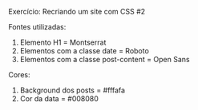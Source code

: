 Exercício: Recriando um site com CSS #2

Fontes utilizadas:
1. Elemento H1 = Montserrat
2. Elementos com a classe date = Roboto
3. Elementos com a classe post-content = Open Sans

Cores:
1. Background dos posts = #fffafa
2. Cor da data = #008080